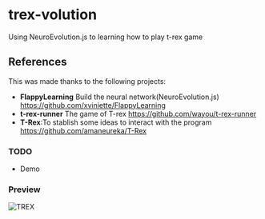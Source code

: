 # trex-volution
Using NeuroEvolution.js to learning how to play t-rex game

## References
This was made thanks to the following projects:
* __FlappyLearning__ Build the neural network(NeuroEvolution.js)  https://github.com/xviniette/FlappyLearning
* __t-rex-runner__ The game of T-rex https://github.com/wayou/t-rex-runner
* __T-Rex__:To stablish some ideas to interact with the program https://github.com/amaneureka/T-Rex 



### TODO
* Demo


### Preview
![TREX](https://media.giphy.com/media/1euMELKIxMUQlEZB5G/giphy.gif)

